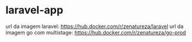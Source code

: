 # laravel-app

url da imagem laravel: https://hub.docker.com/r/zenatureza/laravel
url da imagem go com multistage: https://hub.docker.com/r/zenatureza/go-prod
